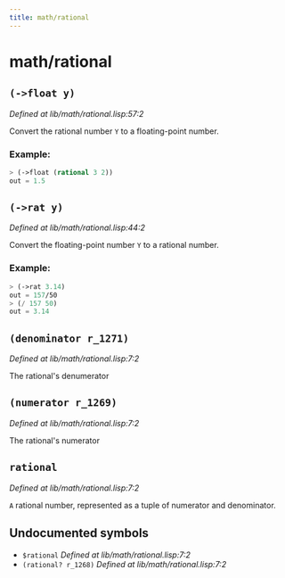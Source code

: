 ```yaml
---
title: math/rational
---
```

# math/rational
## `(->float y)`
*Defined at lib/math/rational.lisp:57:2*

Convert the rational number `Y` to a floating-point number.

### Example:
```cl
> (->float (rational 3 2))
out = 1.5
```

## `(->rat y)`
*Defined at lib/math/rational.lisp:44:2*

Convert the floating-point number `Y` to a rational number.

### Example:
```cl
> (->rat 3.14)
out = 157/50
> (/ 157 50)
out = 3.14
```

## `(denominator r_1271)`
*Defined at lib/math/rational.lisp:7:2*

The rational's denumerator

## `(numerator r_1269)`
*Defined at lib/math/rational.lisp:7:2*

The rational's numerator

## `rational`
*Defined at lib/math/rational.lisp:7:2*

`A` rational number, represented as a tuple of numerator and denominator.

## Undocumented symbols
 - `$rational` *Defined at lib/math/rational.lisp:7:2*
 - `(rational? r_1268)` *Defined at lib/math/rational.lisp:7:2*
